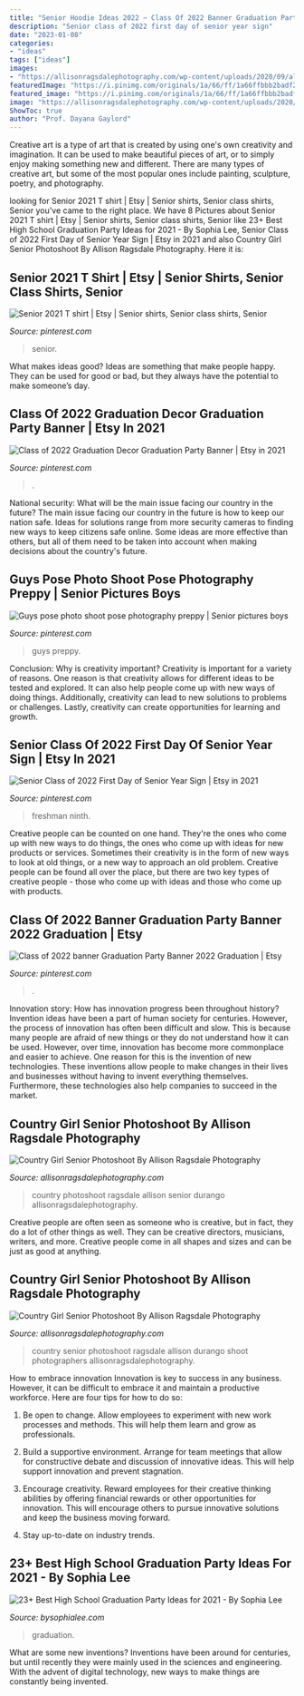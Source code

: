```yaml
---
title: "Senior Hoodie Ideas 2022 ~ Class Of 2022 Banner Graduation Party Banner 2022 Graduation"
description: "Senior class of 2022 first day of senior year sign"
date: "2023-01-08"
categories:
- "ideas"
tags: ["ideas"]
images:
- "https://allisonragsdalephotography.com/wp-content/uploads/2020/09/allisonragsdalephotography-0038-682x1024.jpg"
featuredImage: "https://i.pinimg.com/originals/1a/66/ff/1a66ffbbb2badf2615be247be03a0dc7.jpg"
featured_image: "https://i.pinimg.com/originals/1a/66/ff/1a66ffbbb2badf2615be247be03a0dc7.jpg"
image: "https://allisonragsdalephotography.com/wp-content/uploads/2020/09/allisonragsdalephotography-0089-1024x682.jpg"
ShowToc: true
author: "Prof. Dayana Gaylord"
---
```



Creative art is a type of art that is created by using one's own creativity and imagination. It can be used to make beautiful pieces of art, or to simply enjoy making something new and different. There are many types of creative art, but some of the most popular ones include painting, sculpture, poetry, and photography.

	

		
looking for Senior 2021 T shirt | Etsy | Senior shirts, Senior class shirts, Senior you've came to the right place. We have 8 Pictures about Senior 2021 T shirt | Etsy | Senior shirts, Senior class shirts, Senior like 23+ Best High School Graduation Party Ideas for 2021 - By Sophia Lee, Senior Class of 2022 First Day of Senior Year Sign | Etsy in 2021 and also Country Girl Senior Photoshoot By Allison Ragsdale Photography. Here it is:
		
    
## Senior 2021 T Shirt | Etsy | Senior Shirts, Senior Class Shirts, Senior

<img loading=lazy src="https://i.pinimg.com/originals/1a/66/ff/1a66ffbbb2badf2615be247be03a0dc7.jpg" onerror="this.onerror=null;this.src='https://tse2.mm.bing.net/th?id=OIP.ILSTF_73AaVOgixNBw10_wHaJ4&amp;pid=15.1';" alt="Senior 2021 T shirt | Etsy | Senior shirts, Senior class shirts, Senior">

_Source: pinterest.com_

>senior. 

	

What makes ideas good?
Ideas are something that make people happy. They can be used for good or bad, but they always have the potential to make someone’s day.

    
## Class Of 2022 Graduation Decor Graduation Party Banner | Etsy In 2021

<img loading=lazy src="https://i.pinimg.com/736x/24/b2/6b/24b26b927e37f6383a3ee4da5a9617fe.jpg" onerror="this.onerror=null;this.src='https://tse3.mm.bing.net/th?id=OIP.n6s8GdUm_2uIU23tl0I_agHaE8&amp;pid=15.1';" alt="Class of 2022 Graduation Decor Graduation Party Banner | Etsy in 2021">

_Source: pinterest.com_

>. 

	

National security: What will be the main issue facing our country in the future?
The main issue facing our country in the future is how to keep our nation safe. Ideas for solutions range from more security cameras to finding new ways to keep citizens safe online. Some ideas are more effective than others, but all of them need to be taken into account when making decisions about the country's future.

    
## Guys Pose Photo Shoot Pose Photography Preppy | Senior Pictures Boys

<img loading=lazy src="https://i.pinimg.com/originals/0e/23/41/0e234133b7dcd6ebab12b46b34b86e75.jpg" onerror="this.onerror=null;this.src='https://tse1.mm.bing.net/th?id=OIP.G6A71NVhSRYo1bfhmkqc-QHaLH&amp;pid=15.1';" alt="Guys pose photo shoot pose photography preppy | Senior pictures boys">

_Source: pinterest.com_

>guys preppy. 

	

Conclusion: Why is creativity important?
Creativity is important for a variety of reasons. One reason is that creativity allows for different ideas to be tested and explored. It can also help people come up with new ways of doing things. Additionally, creativity can lead to new solutions to problems or challenges. Lastly, creativity can create opportunities for learning and growth.

    
## Senior Class Of 2022 First Day Of Senior Year Sign | Etsy In 2021

<img loading=lazy src="https://i.pinimg.com/736x/72/67/66/726766321c69cefcee54be482105989d.jpg" onerror="this.onerror=null;this.src='https://tse3.mm.bing.net/th?id=OIP.9pIviSYVOTitOd4kzJ9f1wHaHa&amp;pid=15.1';" alt="Senior Class of 2022 First Day of Senior Year Sign | Etsy in 2021">

_Source: pinterest.com_

>freshman ninth. 

	

Creative people can be counted on one hand. They're the ones who come up with new ways to do things, the ones who come up with ideas for new products or services. Sometimes their creativity is in the form of new ways to look at old things, or a new way to approach an old problem. Creative people can be found all over the place, but there are two key types of creative people - those who come up with ideas and those who come up with products.

    
## Class Of 2022 Banner Graduation Party Banner 2022 Graduation | Etsy

<img loading=lazy src="https://i.pinimg.com/originals/65/e3/6a/65e36a63651f7243e5eba6e455859c9f.jpg" onerror="this.onerror=null;this.src='https://tse2.mm.bing.net/th?id=OIP.KKT_h9BKSMiI8E5G-IjAJwHaEO&amp;pid=15.1';" alt="Class of 2022 banner Graduation Party Banner 2022 Graduation | Etsy">

_Source: pinterest.com_

>. 

	

Innovation story: How has innovation progress been throughout history?
Invention ideas have been a part of human society for centuries. However, the process of innovation has often been difficult and slow. This is because many people are afraid of new things or they do not understand how it can be used. However, over time, innovation has become more commonplace and easier to achieve. One reason for this is the invention of new technologies. These inventions allow people to make changes in their lives and businesses without having to invent everything themselves. Furthermore, these technologies also help companies to succeed in the market.

    
## Country Girl Senior Photoshoot By Allison Ragsdale Photography

<img loading=lazy src="https://allisonragsdalephotography.com/wp-content/uploads/2020/09/allisonragsdalephotography-0089-1024x682.jpg" onerror="this.onerror=null;this.src='https://tse2.mm.bing.net/th?id=OIP.hLFRhZvoRLYm4DbRnrVVbQHaE7&amp;pid=15.1';" alt="Country Girl Senior Photoshoot By Allison Ragsdale Photography">

_Source: allisonragsdalephotography.com_

>country photoshoot ragsdale allison senior durango allisonragsdalephotography. 

	

Creative people are often seen as someone who is creative, but in fact, they do a lot of other things as well. They can be creative directors, musicians, writers, and more. Creative people come in all shapes and sizes and can be just as good at anything.

    
## Country Girl Senior Photoshoot By Allison Ragsdale Photography

<img loading=lazy src="https://allisonragsdalephotography.com/wp-content/uploads/2020/09/allisonragsdalephotography-0038-682x1024.jpg" onerror="this.onerror=null;this.src='https://tse3.mm.bing.net/th?id=OIP.4tO3HjMv4OK4D8yp7v89MQHaLH&amp;pid=15.1';" alt="Country Girl Senior Photoshoot By Allison Ragsdale Photography">

_Source: allisonragsdalephotography.com_

>country senior photoshoot ragsdale allison durango shoot photographers allisonragsdalephotography. 

	

How to embrace innovation
Innovation is key to success in any business. However, it can be difficult to embrace it and maintain a productive workforce. Here are four tips for how to do so:
1) Be open to change. Allow employees to experiment with new work processes and methods. This will help them learn and grow as professionals.

2) Build a supportive environment. Arrange for team meetings that allow for constructive debate and discussion of innovative ideas. This will help support innovation and prevent stagnation.

3) Encourage creativity. Reward employees for their creative thinking abilities by offering financial rewards or other opportunities for innovation. This will encourage others to pursue innovative solutions and keep the business moving forward.

4) Stay up-to-date on industry trends.

    
## 23+ Best High School Graduation Party Ideas For 2021 - By Sophia Lee

<img loading=lazy src="https://bysophialee.com/wp-content/uploads/high-school-graduation-party-01.jpg" onerror="this.onerror=null;this.src='https://tse1.mm.bing.net/th?id=OIP.ooLl1uHk2vrmwtdBLsj55wHaLG&amp;pid=15.1';" alt="23+ Best High School Graduation Party Ideas for 2021 - By Sophia Lee">

_Source: bysophialee.com_

>graduation. 

	

What are some new inventions?
Inventions have been around for centuries, but until recently they were mainly used in the sciences and engineering. With the advent of digital technology, new ways to make things are constantly being invented.

